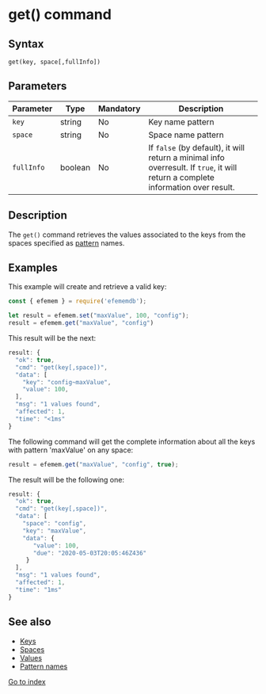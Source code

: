 # get() command

## **Syntax** 

`get(key, space[,fullInfo])`



## **Parameters**

| Parameter  | Type    | Mandatory | Description                                                  |
| ---------- | ------- | --------- | ------------------------------------------------------------ |
| `key`      | string  | No        | Key name pattern                                             |
| `space`    | string  | No        | Space name pattern                                           |
| `fullInfo` | boolean | No        | If `false` (by default), it will return a minimal info overresult. If `true`,  it will return a complete information over result. |



## **Description**

The `get()` command retrieves the values associated to the keys from the spaces specified as [pattern](patterns.md) names. 



## **Examples**

This example will create and retrieve a valid key:

```javascript
const { efemem } = require('efememdb');

let result = efemem.set("maxValue", 100, "config");
result = efemem.get("maxValue", "config")
```



This result will be the next:

```javascript
result: {
  "ok": true,
  "cmd": "get(key[,space])",
  "data": [
    "key": "config~maxValue",
    "value": 100,
  ],
  "msg": "1 values found",
  "affected": 1,
  "time": "<1ms"
}
```



The following command will get the complete information about all the keys with pattern 'maxValue' on any space:

```javascript
result = efemem.get("maxValue", "config", true);
```



The result will be the following one:

```javascript
result: {
  "ok": true,
  "cmd": "get(key[,space])",
  "data": [
    "space": "config",
    "key": "maxValue",
    "data": {
       "value": 100,
       "due": "2020-05-03T20:05:46Z436"
     }
  ],
  "msg": "1 values found",
  "affected": 1,
  "time": "1ms"
}
```





## See also

- [Keys](keys.md)
- [Spaces](spaces.md)
- [Values](values.md)
- [Pattern names](patterns.md)



[Go to index](index.md)